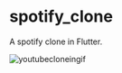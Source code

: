 # spotify_clone
A spotify clone in Flutter.


![youtubecloneingif](https://user-images.githubusercontent.com/67695638/104809434-3adb3700-5813-11eb-813b-bd6ecc6fe6c8.gif)

